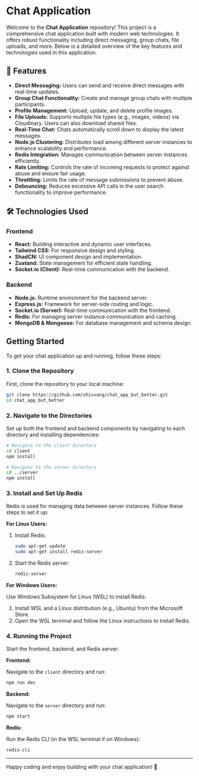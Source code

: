 
# Chat Application

Welcome to the **Chat Application** repository! This project is a comprehensive chat application built with modern web technologies. It offers robust functionality including direct messaging, group chats, file uploads, and more. Below is a detailed overview of the key features and technologies used in this application.

## 📜 Features

- **Direct Messaging:** Users can send and receive direct messages with real-time updates.
- **Group Chat Functionality:** Create and manage group chats with multiple participants.
- **Profile Management:** Upload, update, and delete profile images.
- **File Uploads:** Supports multiple file types (e.g., images, videos) via Cloudinary. Users can also download shared files.
- **Real-Time Chat:** Chats automatically scroll down to display the latest messages.
- **Node.js Clustering:** Distributes load among different server instances to enhance scalability and performance.
- **Redis Integration:** Manages communication between server instances efficiently.
- **Rate Limiting:** Controls the rate of incoming requests to protect against abuse and ensure fair usage.
- **Throttling:** Limits the rate of message submissions to prevent abuse.
- **Debouncing:** Reduces excessive API calls in the user search functionality to improve performance.



## 🛠️ Technologies Used

### Frontend

- **React:** Building interactive and dynamic user interfaces.
- **Tailwind CSS:** For responsive design and styling.
- **ShadCN:** UI component design and implementation.
- **Zustand:** State management for efficient state handling.
- **Socket.io (Client):** Real-time communication with the backend.

### Backend

- **Node.js:** Runtime environment for the backend server.
- **Express.js:** Framework for server-side routing and logic.
- **Socket.io (Server):** Real-time communication with the frontend.
- **Redis:** For managing server instance communication and caching.
- **MongoDB & Mongoose:** For database management and schema design.





## Getting Started

To get your chat application up and running, follow these steps:

### 1. Clone the Repository

First, clone the repository to your local machine:

```bash
git clone https://github.com/shivvang/chat_app_but_better.git
cd chat_app_but_better
```

### 2. Navigate to the Directories

Set up both the frontend and backend components by navigating to each directory and installing dependencies:

```bash
# Navigate to the client directory
cd client
npm install

# Navigate to the server directory
cd ../server
npm install
```

### 3. Install and Set Up Redis

Redis is used for managing data between server instances. Follow these steps to set it up:

**For Linux Users:**

1. Install Redis:
   ```bash
   sudo apt-get update
   sudo apt-get install redis-server
   ```

2. Start the Redis server:
   ```bash
   redis-server
   ```

**For Windows Users:**

Use Windows Subsystem for Linux (WSL) to install Redis:

1. Install WSL and a Linux distribution (e.g., Ubuntu) from the Microsoft Store.
2. Open the WSL terminal and follow the Linux instructions to install Redis.

### 4. Running the Project

Start the frontend, backend, and Redis server:

**Frontend:**

Navigate to the `client` directory and run:

```bash
npm run dev
```

**Backend:**

Navigate to the `server` directory and run:

```bash
npm start
```

**Redis:**

Run the Redis CLI (in the WSL terminal if on Windows):

```bash
redis-cli
```

---
Happy coding and enjoy building with your chat application! 🎉
